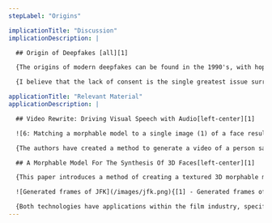 ```yaml
---
stepLabel: "Origins"

implicationTitle: "Discussion"
implicationDescription: |

  ## Origin of Deepfakes [all][1]

  {The origins of modern deepfakes can be found in the 1990's, with hopeful goals of reducing the manual labour involved with special effects and image post-processing. However, even in these early years a piece of the ethical monster that deepfakes later become is present. The earliest related paper I found [1] uses an extremely famous politician to show that they can generate fake video of them talking. Using politicians, John F. Kennedy in this case, remains a consistent trend for many of the papers that will be referenced as you move through this timeline. This is often attributed to the higher than usual quality of media that contain politicians and its abundance. The second paper [2] features another group that is often included in these papers, actors and actresses. Specifically, Tom Hanks is featured, however unlike voluntary participants his name is not mentioned, he is not credited nor is there any indication that he consented to his image being used and published.}[all][1]

  {I believe that the lack of consent is the single greatest issue surrounding deepfakes and I will argue that researchers have perpetrated this within their articles. These early papers set a precedent for using public figures within this field of research and have ultimately led us to politicians and public figures turning this technology onto each other for their own gain.}[all][2]

applicationTitle: "Relevant Material"
applicationDescription: |

  ## Video Rewrite: Driving Visual Speech with Audio[left-center][1]

  ![6: Matching a morphable model to a single image (1) of a face results in a 3D shape (2) and a texture map estimate](/images/TomHanks.png){[2] - 6: Matching a morphable model to a single image (1) of a face results in a 3D shape (2) and a texture map estimate. The texture estimate can be improved by additional texture extraction (4). The 3D model is rendered back into the image after changing facial attributes, such as gaining (3) and losing weight (5), frowning (6), or being forced to smile (7)}[right][1]

  {The authors have created a method to generate a video of a person saying anything they want via audio input. It uses computer-vision to track specific points of the mouth in the original video and morphs these points to match the target audio. This was the first facial-animation system that was automated and was able to generate a video of John F. Kennedy saying, "Read my lips" using only two minutes of footage. For each person it rewrites it needs 26 labelled images, the only human input in the process.}[left-center][1]

  ## A Morphable Model For The Synthesis Of 3D Faces[left-center][1]

  {This paper introduces a method of creating a textured 3D morphable model of a face. The model can be created through a UI or through images, and is not limited to photographs of real people, it can work just as well when the photograph is of a painting. By then morphing the generated model it allows for new views of a face from different angles and lighting conditions along with other attributes such as age, weight, gender, face fullness and expressions generated in a photorealistic way for the time.}[left-center][1]

  ![Generated frames of JFK](/images/jfk.png){[1] - Generated frames of JFK from Video Rewrite: Driving Visual Speech with Audio}[left-center][1]

  {Both technologies have applications within the film industry, specifically for dubbing and special effects. The first was a good start to skip small reshoots, changing a single line or dubbing to a different language. The second allows for more advanced changes, adjusting the lighting, adding a hat or adjusting the facial structure of an actor.}[all][2]
---
```

